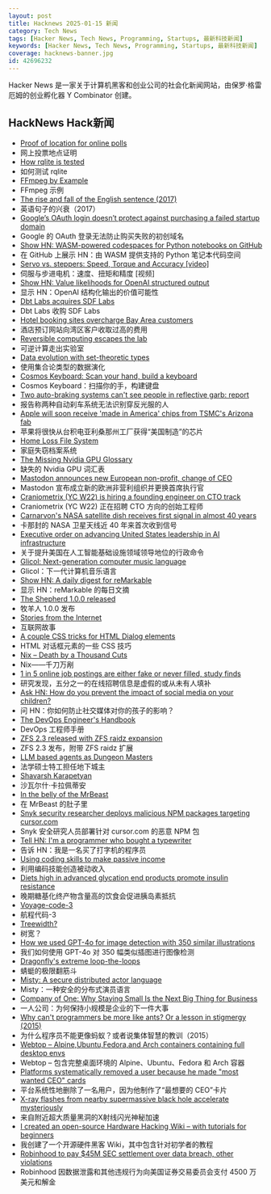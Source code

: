 ```yaml
---
layout: post
title: Hacknews 2025-01-15 新闻
category: Tech News
tags: [Hacker News, Tech News, Programming, Startups, 最新科技新闻]
keywords: [Hacker News, Tech News, Programming, Startups, 最新科技新闻]
coverage: hacknews-banner.jpg
id: 42696232
---
```


Hacker News 是一家关于计算机黑客和创业公司的社会化新闻网站，由保罗·格雷厄姆的创业孵化器 Y Combinator 创建。

## HackNews Hack新闻

- [Proof of location for online polls](https://ip-vote.com/geolocation_via_latency.html)
- 网上投票地点证明
- [How rqlite is tested](https://philipotoole.com/how-is-rqlite-tested/)
- 如何测试 rqlite
- [FFmpeg by Example](https://ffmpegbyexample.com/)
- FFmpeg 示例
- [The rise and fall of the English sentence (2017)](https://nautil.us/the-rise-and-fall-of-the-english-sentence-236880/)
- 英语句子的兴衰（2017）
- [Google’s OAuth login doesn’t protect against purchasing a failed startup domain](https://trufflesecurity.com/blog/millions-at-risk-due-to-google-s-oauth-flaw)
- Google 的 OAuth 登录无法防止购买失败的初创域名
- [Show HN: WASM-powered codespaces for Python notebooks on GitHub](https://docs.marimo.io/guides/publishing/playground/#open-notebooks-hosted-on-github)
- 在 GitHub 上展示 HN：由 WASM 提供支持的 Python 笔记本代码空间
- [Servo vs. steppers: Speed, Torque and Accuracy [video]](https://www.youtube.com/watch?v=H-nO1F-AO9I)
- 伺服与步进电机：速度、扭矩和精度 [视频]
- [Show HN: Value likelihoods for OpenAI structured output](https://arena-ai.github.io/structured-logprobs/)
- 显示 HN：OpenAI 结构化输出的价值可能性
- [Dbt Labs acquires SDF Labs](https://www.getdbt.com/blog/dbt-labs-acquires-sdf-labs)
- Dbt Labs 收购 SDF Labs
- [Hotel booking sites overcharge Bay Area customers](https://www.sfgate.com/travel/article/hotel-booking-sites-overcharge-bay-area-travelers-20025145.php)
- 酒店预订网站向湾区客户收取过高的费用
- [Reversible computing escapes the lab](https://spectrum.ieee.org/reversible-computing)
- 可逆计算走出实验室
- [Data evolution with set-theoretic types](https://dashbit.co/blog/data-evolution-with-set-theoretic-types)
- 使用集合论类型的数据演化
- [Cosmos Keyboard: Scan your hand, build a keyboard](https://ryanis.cool/cosmos/)
- Cosmos Keyboard：扫描你的手，构建键盘
- [Two auto-braking systems can't see people in reflective garb: report](https://usa.streetsblog.org/2025/01/10/alarming-report-shows-that-two-auto-braking-systems-cant-see-people-in-reflective-garb)
- 报告称两种自动刹车系统无法识别穿反光服的人
- [Apple will soon receive 'made in America' chips from TSMC's Arizona fab](https://www.tomshardware.com/tech-industry/apple-will-soon-receive-made-in-america-chips-from-tsmcs-arizona-fab-company-in-final-stages-of-quality-verification)
- 苹果将​​很快从台积电亚利桑那州工厂获得“美国制造”的芯片
- [Home Loss File System](https://docs.google.com/spreadsheets/d/1TPeJzW5pa-BiJZjuEa1yGSFs7ZJetbnxf2gjMvv4tkc/htmlview#gid=1160377357)
- 家庭失窃档案系统
- [The Missing Nvidia GPU Glossary](https://modal.com/gpu-glossary/readme)
- 缺失的 Nvidia GPU 词汇表
- [Mastodon announces new European non-profit, change of CEO](https://blog.joinmastodon.org/2025/01/the-people-should-own-the-town-square/)
- Mastodon 宣布成立新的欧洲非营利组织并更换首席执行官
- [Craniometrix (YC W22) is hiring a founding engineer on CTO track](https://www.ycombinator.com/companies/craniometrix/jobs/5Ucqf0Q-founding-full-stack-engineer-cto-track)
- Craniometrix (YC W22) 正在招聘 CTO 方向的创始工程师
- [Carnarvon's NASA satellite dish receives first signal in almost 40 years](https://www.abc.net.au/news/2024-12-03/carnarvon-nasa-dish-receives-signal-repairs/104672866)
- 卡那封的 NASA 卫星天线近 40 年来首次收到信号
- [Executive order on advancing United States leadership in AI infrastructure](https://www.whitehouse.gov/briefing-room/presidential-actions/2025/01/14/executive-order-on-advancing-united-states-leadership-in-artificial-intelligence-infrastructure/)
- 关于提升美国在人工智能基础设施领域领导地位的行政命令
- [Glicol: Next-generation computer music language](https://glicol.org/)
- Glicol：下一代计算机音乐语言
- [Show HN: A daily digest for reMarkable](https://digest.ferrucc.io/)
- 显示 HN：reMarkable 的每日文摘
- [The Shepherd 1.0.0 released](https://guix.gnu.org/en/blog/2024/the-shepherd-1.0.0-released/)
- 牧羊人 1.0.0 发布
- [Stories from the Internet](https://dbrgn.ch/stories-from-the-internet.html)
- 互联网故事
- [A couple CSS tricks for HTML Dialog elements](https://cassidoo.co/post/css-for-dialogs/)
- HTML 对话框元素的一些 CSS 技巧
- [Nix – Death by a Thousand Cuts](https://www.dgt.is/blog/2025-01-10-nix-death-by-a-thousand-cuts/)
- Nix——千刀万剐
- [1 in 5 online job postings are either fake or never filled, study finds](https://gizmodo.com/1-in-5-online-job-postings-are-either-fake-or-never-filled-study-finds-2000549706)
- 研究发现，五分之一的在线招聘信息是虚假的或从未有人填补
- [Ask HN: How do you prevent the impact of social media on your children?]()
- 问 HN：你如何防止社交媒体对你的孩子的影响？
- [The DevOps Engineer's Handbook](https://octopus.com/devops/)
- DevOps 工程师手册
- [ZFS 2.3 released with ZFS raidz expansion](https://github.com/openzfs/zfs/releases/tag/zfs-2.3.0)
- ZFS 2.3 发布，附带 ZFS raidz 扩展
- [LLM based agents as Dungeon Masters](https://studenttheses.uu.nl/bitstream/handle/20.500.12932/47209/Thesis_Final.pdf?sequence=1&isAllowed=y)
- 法学硕士特工担任地下城主
- [Shavarsh Karapetyan](https://en.wikipedia.org/wiki/Shavarsh_Karapetyan)
- 沙瓦尔什·卡拉佩蒂安
- [In the belly of the MrBeast](https://kevinmunger.substack.com/p/in-the-belly-of-the-mrbeast)
- 在 MrBeast 的肚子里
- [Snyk security researcher deploys malicious NPM packages targeting cursor.com](https://sourcecodered.com/snyk-malicious-npm-package/)
- Snyk 安全研究人员部署针对 cursor.com 的恶意 NPM 包
- [Tell HN: I'm a programmer who bought a typewriter]()
- 告诉 HN：我是一名买了打字机的程序员
- [Using coding skills to make passive income](https://www.coryzue.com/writing/solopreneur/)
- 利用编码技能创造被动收入
- [Diets high in advanced glycation end products promote insulin resistance](https://examine.com/research-feed/study/9kjAb0/)
- 晚期糖基化终产物含量高的饮食会促进胰岛素抵抗
- [Voyage-code-3](https://blog.voyageai.com/2024/12/04/voyage-code-3/)
- 航程代码-3
- [Treewidth?](https://www.ams.org/journals/notices/202502/noti3043/noti3043.html)
- 树宽？
- [How we used GPT-4o for image detection with 350 similar illustrations](https://olup-blog.pages.dev/stories/image-detection-cars)
- 我们如何使用 GPT-4o 对 350 幅类似插图进行图像检测
- [Dragonfly's extreme loop-the-loops](https://www.science.org/content/article/absolutely-insane-dragonfly-s-extreme-loop-loops-are-unparalleled-nature)
- 蜻蜓的极限翻筋斗
- [Misty: A secure distributed actor language](https://mistysystem.com/)
- Misty：一种安全的分布式演员语言
- [Company of One: Why Staying Small Is the Next Big Thing for Business](https://readingraphics.com/book-summary-company-of-one/)
- 一人公司：为何保持小规模是企业的下一件大事
- [Why can't programmers be more like ants? Or a lesson in stigmergy (2015)](https://blog.ubiquity.acm.org/why-cant-programmers-be-more-like-ants-or-a-lesson-in-stigmergy/)
- 为什么程序员不能更像蚂蚁？或者说集体智慧的教训（2015）
- [Webtop – Alpine,Ubuntu,Fedora,and Arch containers containing full desktop envs](https://docs.linuxserver.io/images/docker-webtop/)
- Webtop – 包含完整桌面环境的 Alpine、Ubuntu、Fedora 和 Arch 容器
- [Platforms systematically removed a user because he made "most wanted CEO" cards](https://www.eff.org/deeplinks/2025/01/platforms-systematically-removed-user-because-he-made-most-wanted-ceo-playing)
- 平台系统性地删除了一名用户，因为他制作了“最想要的 CEO”卡片
- [X-ray flashes from nearby supermassive black hole accelerate mysteriously](https://news.mit.edu/2025/x-ray-flashes-nearby-supermassive-black-hole-accelerate-mysteriously-0113)
- 来自附近超大质量黑洞的X射线闪光神秘加速
- [I created an open-source Hardware Hacking Wiki – with tutorials for beginners](https://www.hardbreak.wiki)
- 我创建了一个开源硬件黑客 Wiki，其中包含针对初学者的教程
- [Robinhood to pay $45M SEC settlement over data breach, other violations](https://www.wsj.com/finance/robinhood-to-pay-45-million-sec-settlement-over-data-breach-other-violations-50b837dc)
- Robinhood 因数据泄露和其他违规行为向美国证券交易委员会支付 4500 万美元和解金

